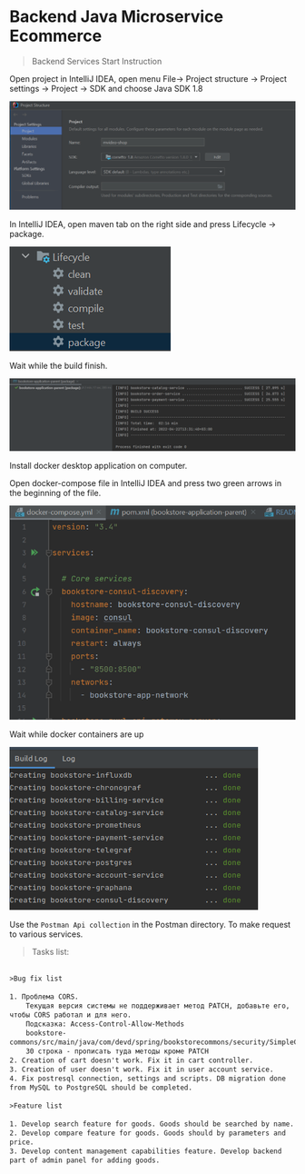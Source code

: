 # Backend Java Microservice Ecommerce

>Backend Services Start Instruction


Open project in IntelliJ IDEA, open menu File-> Project structure -> Project settings -> Project -> SDK  and choose Java SDK 1.8

![img_3.png](img_3.png)

In IntelliJ IDEA, open maven tab on the right side and press Lifecycle -> package.

![img.png](img.png)

Wait while the build finish.

![img_1.png](img_1.png)

Install docker desktop application on computer.

Open docker-compose file in IntelliJ IDEA and press two green arrows in the beginning of the file.

![img_2.png](img_2.png)

Wait while docker containers are up 

![img_4.png](img_4.png)

Use the `Postman Api collection` in the Postman directory. To make request to various services.

>Tasks list:

```

>Bug fix list

1. Проблема CORS.
    Текущая версия системы не поддерживает метод PATCH, добавьте его, чтобы CORS работал и для него. 
    Подсказка: Access-Control-Allow-Methods
    bookstore-commons/src/main/java/com/devd/spring/bookstorecommons/security/SimpleCorsFilter.java
    30 строка - прописать туда методы кроме PATCH
2. Сreation of cart doesn't work. Fix it in cart controller.
3. Creation of user doesn't work. Fix it in user account service.
4. Fix postresql connection, settings and scripts. DB migration done from MySQL to PostgreSQL should be completed.

>Feature list

1. Develop search feature for goods. Goods should be searched by name.
2. Develop compare feature for goods. Goods should by parameters and price.
3. Develop content management capabilities feature. Develop backend part of admin panel for adding goods.